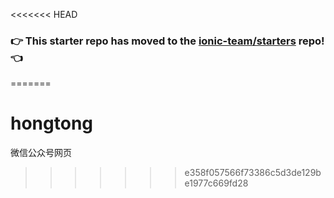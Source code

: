 <<<<<<< HEAD
### :point_right: This starter repo has moved to the [ionic-team/starters](https://github.com/ionic-team/starters/tree/master/ionic-angular/official/tabs) repo! :point_left:
=======
# hongtong
微信公众号网页
>>>>>>> e358f057566f73386c5d3de129be1977c669fd28

